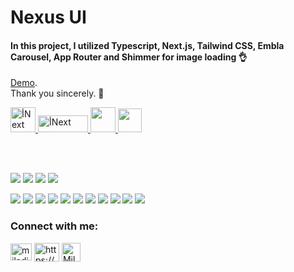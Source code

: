 # Nexus UI

<h4>In this project, I utilized Typescript, Next.js, Tailwind CSS, Embla Carousel, App Router and Shimmer for image loading 👌</h4>  

[Demo](https://nexus-amber.vercel.app/).\
Thank you sincerely. 🙏

<a href="https://www.typescriptlang.org/">
    <img
      src="https://cdn.iconscout.com/icon/free/png-256/free-typescript-3521774-2945272.png?f=webp"
      alt="أNext"
      width="40"
      height="40"
    />
  </a>
<a href="https://nextjs.org/" target="_blank" rel="noreferrer">
    <img
      src="https://s30.picofile.com/file/8473042000/nextjs.png"
      alt="أNext"
      width="80"
      height="27"
    />
  </a>
  <a href="https://tailwindcss.com/" target="_blank" rel="noreferrer">
    <img
      src="https://www.vectorlogo.zone/logos/tailwindcss/tailwindcss-icon.svg"
      width="40"
      height="40"
    />
  </a>
  <a href="https://www.embla-carousel.com/">
    <img
      src="https://www.embla-carousel.com/static/embla-logo-light-theme-blur-db7093b8d7d20cb8c2429e3f6e05156a.svg"
      width="38"
      height="38"
    />
  </a>

  

  \
  <br />


![](https://s30.picofile.com/file/8474226692/mob_1_.png)
![](https://s30.picofile.com/file/8474226700/mob_2_.png)
![](https://s30.picofile.com/file/8474226734/mob_3_.png)
![](https://s30.picofile.com/file/8474226742/mob_4_.png)

![](https://s31.picofile.com/file/8474227042/nexus_1_.JPG)
![](https://s30.picofile.com/file/8474227050/nexus_2_.JPG)
![](https://s30.picofile.com/file/8474227068/nexus_3_.JPG)
![](https://s31.picofile.com/file/8474227076/nexus_4_.JPG)
![](https://s31.picofile.com/file/8474227084/nexus_5_.JPG)
![](https://s31.picofile.com/file/8474227100/nexus_6_.JPG)
![](https://s30.picofile.com/file/8474227118/nexus_7_.JPG)
![](https://s30.picofile.com/file/8474227134/nexus_8_.jpg)
![](https://s31.picofile.com/file/8474227142/nexus_9_.JPG)
![](https://s31.picofile.com/file/8474227168/nexus_10_.JPG)
![](https://s30.picofile.com/file/8474227184/nexus_11_.JPG)



<h3 align="left">Connect with me:</h3>

<p align="left">
  <a href="mailto:miladjoodi1@gmail.com" target="blank"
    ><img
      align="center"
      src="https://upload.wikimedia.org/wikipedia/commons/thumb/7/7e/Gmail_icon_%282020%29.svg/1280px-Gmail_icon_%282020%29.svg.png"
      alt="miladjoodi"
      height="27"
      width="34"
  /></a>
  <a href="https://twitter.com/milad_joodi" target="blank"
    ></a>
  <a
    href="https://www.linkedin.com/in/miladjoodi/"
    target="blank"
    ><img
      align="center"
      src="https://raw.githubusercontent.com/rahuldkjain/github-profile-readme-generator/master/src/images/icons/Social/linked-in-alt.svg"
      alt="https://www.linkedin.com/in/miladjoodi/"
      height="30"
      width="40"
  /></a>    
  <a
    href="https://www.facebook.com/miladjood/"
    target="blank"
    ><img
      align="center"
      src="https://raw.githubusercontent.com/rahuldkjain/github-profile-readme-generator/master/src/images/icons/Social/facebook.svg"
      alt="Milad's Linkedin"
      height="30"
      width="30"
  /></a>
</p>

 

 
